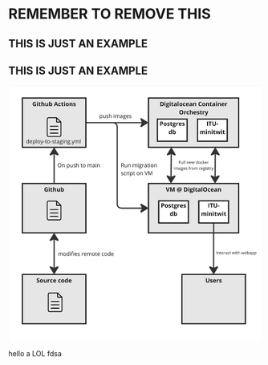 # REMEMBER TO REMOVE THIS
## THIS IS JUST AN EXAMPLE
## THIS IS JUST AN EXAMPLE

![Project architecture](./images/architecture.png)

hello a LOL fdsa